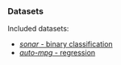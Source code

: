 ### Datasets
Included datasets:
- [*sonar* - binary classification](http://archive.ics.uci.edu/ml/datasets/connectionist+bench+(sonar,+mines+vs.+rocks))
- [*auto-mpg* - regression](https://www.kaggle.com/datasets/uciml/autompg-dataset)
